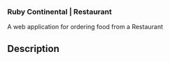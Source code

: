 ### Ruby Continental | Restaurant

A web application for ordering food from a Restaurant

## Description

